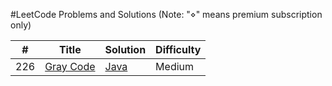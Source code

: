 #LeetCode Problems and Solutions
(Note: "&diamond;" means premium subscription only)


| # | Title | Solution | Difficulty |
|---| ----- | -------- | ---------- |
|226|[Gray Code](https://leetcode.com/problems/gray-code/)| [Java](./GreyCode.java)|Medium|
